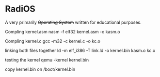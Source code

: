 # RadiOS
A very primarily ~~Operating System~~ written for educational purposes.




Compling kernel.asm
nasm -f elf32 kernel.asm -o kasm.o

Compling kernel.c
gcc -m32 -c kernel.c -o kc.o

linking both files together
ld -m elf_i386 -T link.ld -o kernel.bin kasm.o kc.o

testing the kernel
qemu -kernel kernel.bin

copy kernel.bin on /boot/kernel.bin
